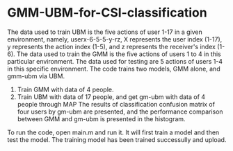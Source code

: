 # GMM-UBM-for-CSI-classification
The data used to train UBM is the five actions of user 1-17 in a given environment, namely, userx-6-5-5-y-rz,
X represents the user index (1-17), y represents the action index (1-5), and z represents the receiver's index (1-6).
The data used to train the GMM is the five actions of users 1 to 4 in this particular environment.
The data used for testing are 5 actions of users 1-4 in this specific environment.
The code trains two models, GMM alone, and gmm-ubm via UBM.
1. Train GMM with data of 4 people.
2. Train UBM with data of 17 people, and get gm-ubm with data of 4 people through MAP
The results of classification confusion matrix of four users by gm-ubm are presented, and the performance comparison between GMM and gm-ubm is presented in the histogram.

To run the code, open main.m and run it. It will first train a model and then test the model. The training model has been trained successully and upload.
